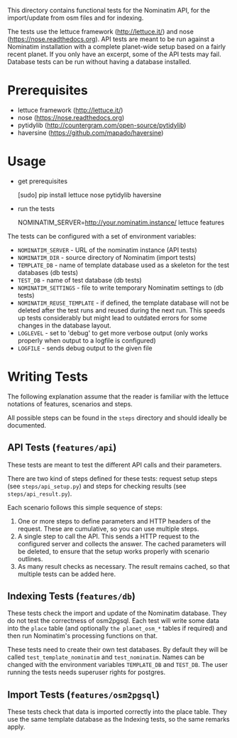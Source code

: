 This directory contains functional tests for the Nominatim API,
for the import/update from osm files and for indexing.

The tests use the lettuce framework (http://lettuce.it/) and
nose (https://nose.readthedocs.org). API tests are meant to be run
against a Nominatim installation with a complete planet-wide
setup based on a fairly recent planet. If you only have an
excerpt, some of the API tests may fail. Database tests can be
run without having a database installed.

Prerequisites
=============

 * lettuce framework (http://lettuce.it/)
 * nose (https://nose.readthedocs.org)
 * pytidylib (http://countergram.com/open-source/pytidylib)
 * haversine (https://github.com/mapado/haversine)

Usage
=====

 * get prerequisites

     [sudo] pip install lettuce nose pytidylib haversine

 * run the tests

     NOMINATIM_SERVER=http://your.nominatim.instance/ lettuce features

The tests can be configured with a set of environment variables:

 * `NOMINATIM_SERVER` - URL of the nominatim instance (API tests)
 * `NOMINATIM_DIR` - source directory of Nominatim (import tests)
 * `TEMPLATE_DB` - name of template database used as a skeleton for
                   the test databases (db tests)
 * `TEST_DB` - name of test database (db tests)
 * `NOMINATIM_SETTINGS` - file to write temporary Nominatim settings to (db tests)
 * `NOMINATIM_REUSE_TEMPLATE` - if defined, the template database will not be
                                deleted after the test runs and reused during
                                the next run. This speeds up tests considerably
                                but might lead to outdated errors for some
                                changes in the database layout.
 * `LOGLEVEL` - set to 'debug' to get more verbose output (only works properly
                when output to a logfile is configured)
 * `LOGFILE` - sends debug output to the given file

Writing Tests
=============

The following explanation assume that the reader is familiar with the lettuce
notations of features, scenarios and steps.

All possible steps can be found in the `steps` directory and should ideally
be documented.


API Tests (`features/api`)
--------------------------

These tests are meant to test the different API calls and their parameters.

There are two kind of steps defined for these tests: 
request setup steps (see `steps/api_setup.py`) 
and steps for checking results (see `steps/api_result.py`).

Each scenario follows this simple sequence of steps:

  1. One or more steps to define parameters and HTTP headers of the request.
     These are cumulative, so you can use multiple steps.
  2. A single step to call the API. This sends a HTTP request to the configured
     server and collects the answer. The cached parameters will be deleted,
     to ensure that the setup works properly with scenario outlines.
  3. As many result checks as necessary. The result remains cached, so that
     multiple tests can be added here.

Indexing Tests (`features/db`)
---------------------------------------------------

These tests check the import and update of the Nominatim database. They do not
test the correctness of osm2pgsql. Each test will write some data into the `place`
table (and optionally `the planet_osm_*` tables if required) and then run
Nominatim's processing functions on that.

These tests need to create their own test databases. By default they will be
called `test_template_nominatim` and `test_nominatim`. Names can be changed with
the environment variables `TEMPLATE_DB` and `TEST_DB`. The user running the tests
needs superuser rights for postgres.


Import Tests (`features/osm2pgsql`)
-----------------------------------

These tests check that data is imported correctly into the place table. They
use the same template database as the Indexing tests, so the same remarks apply.
